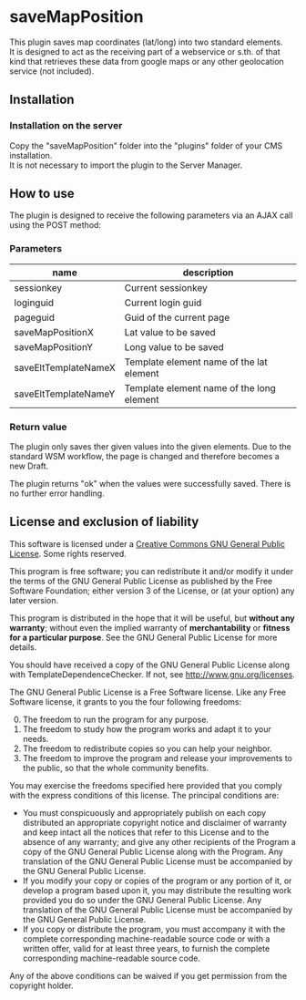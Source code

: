 # saveMapPosition

This plugin saves map coordinates (lat/long) into two standard elements.  
It is designed to act as the receiving part of a webservice or s.th. of that kind that
retrieves these data from google maps or any other geolocation service (not included).

## Installation

### Installation on the server

Copy the "saveMapPosition" folder into the "plugins" folder of your CMS installation.  
It is not necessary to import the plugin to the Server Manager.

## How to use

The plugin is designed to receive the following parameters via an AJAX call using the POST method:

### Parameters

| name                 | description                               |
| -------------------- | ----------------------------------------- |
| sessionkey           | Current sessionkey                        |
| loginguid            | Current login guid                        |
| pageguid             | Guid of the current page                  |
| saveMapPositionX     | Lat value to be saved                     |
| saveMapPositionY     | Long value to be saved                    |
| saveEltTemplateNameX | Template element name of the lat element  |
| saveEltTemplateNameY | Template element name of the long element |

### Return value

The plugin only saves ther given values into the given elements. Due to the standard WSM
workflow, the page is changed and therefore becomes a new Draft.

The plugin returns "ok" when the values were successfully saved. There is no further error handling.

## License and exclusion of liability

This software is licensed under a [Creative Commons GNU General Public License](http://creativecommons.org/licenses/GPL/2.0/). Some rights reserved.

This program is free software; you can redistribute it and/or modify it under the terms of the GNU General Public License as published by the Free Software Foundation; either version 3 of the License, or (at your option) any later version.

This program is distributed in the hope that it will be useful, but **without any warranty**; without even the implied warranty of **merchantability** or **fitness for a particular purpose**. See the GNU General Public License for more details.

You should have received a copy of the GNU General Public License along with TemplateDependenceChecker.  If not, see http://www.gnu.org/licenses.

The GNU General Public License is a Free Software license. Like any Free Software license, it grants to you the four following freedoms:

0. The freedom to run the program for any purpose.
1. The freedom to study how the program works and adapt it to your needs.
2. The freedom to redistribute copies so you can help your neighbor.
3. The freedom to improve the program and release your improvements to the public, so that the whole community benefits.

You may exercise the freedoms specified here provided that you comply with the express conditions of this license. The principal conditions are:

- You must conspicuously and appropriately publish on each copy distributed an appropriate copyright notice and disclaimer of warranty and keep intact all the notices that refer to this License and to the absence of any warranty; and give any other recipients of the Program a copy of the GNU General Public License along with the Program. Any translation of the GNU General Public License must be accompanied by the GNU General Public License.
- If you modify your copy or copies of the program or any portion of it, or develop a program based upon it, you may distribute the resulting work provided you do so under the GNU General Public License. Any translation of the GNU General Public License must be accompanied by the GNU General Public License.
- If you copy or distribute the program, you must accompany it with the complete corresponding machine-readable source code or with a written offer, valid for at least three years, to furnish the complete corresponding machine-readable source code.

Any of the above conditions can be waived if you get permission from the copyright holder.
